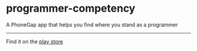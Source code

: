programmer-competency
=====================

A PhoneGap app that helps you find where you stand as a programmer

--------------------------------------------------------------
Find it on the [play store](https://play.google.com/store/apps/details?id=com.doersguild.procomp)
